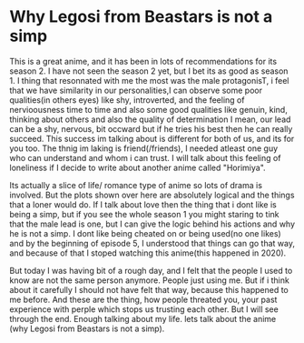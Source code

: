 # Why Legosi from Beastars is not a simp
This is a great anime, and it has been in lots of recommendations for its season 2. I have not seen the season 2 yet, but I bet its as good as season 1. I thing that resonnated with me the most 
was the male protagonisT, i feel that we have similarity in our personalities,I can observe some poor qualities(in others eyes) like shy, introverted, and the feeling of nervioousness time to time and also some good qualities
like genuin, kind, thinking about others and also the quality of determination I mean, our lead can be a shy, nervous, bit occward but if he tries his best then he can really succeed. This success im talking about is 
different for both of us, and its for you too. The thnig im laking is friend(/friends), I needed atleast one guy who can understand and whom i can trust. I will talk about this feeling of loneliness if I decide to
write about another anime called "Horimiya". 

Its actually a slice of life/ romance type of anime so lots of drama is involved. But the plots shown over here are absolutely logical and the things that a loner would do. If I talk 
about love then the thing that i dont like is being a simp, but if you see the whole season 1 you might staring to tink that the male lead is one, but I can give the logic behind his actions and why
he is not a simp. I dont like being cheated on or being used(no one likes) and by the beginning of episode 5, I understood that things can go that way, and because of that I stoped watching this anime(this happened in 2020).

But today I was having bit of a rough day, and I felt that the people I used to know are not the same person anymore. People just using me. But if i think about it carefully I should not have 
felt that way, because this happened to me before. And these are the thing, how people threated you, your past experience with perple which stops us trusting each other. But I will see through the end.
Enough talking about my life. lets talk about the anime (why Legosi from Beastars is not a simp).

